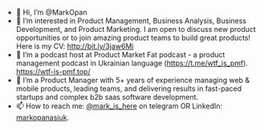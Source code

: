 - 👋 Hi, I’m @MarkOpan
- 👀 I’m interested in Product Management, Business Analysis, Business Development, and Product Marketing. I am open to discuss new product opportunities or to join amazing product teams to build great products! Here is my CV: http://bit.ly/3jaw6Mi
- 🌱 I’m a podcast host at Product Market Fat podcast - a product management podcast in Ukrainian language (https://t.me/wtf_is_pmf). https://wtf-is-pmf.top/ 
- 💞️ I’m a Product Manager with 5+ years of experience managing web & mobile products, leading teams, and delivering results in fast-paced startups and complex b2b saas software development.
- 📫 How to reach me: [@mark_is_here](https://t.me/mark_is_here) on telegram OR LinkedIn: [markopanasiuk](https://www.linkedin.com/in/markopanasiuk/). 

<!---
MarkOpan/MarkOpan is a ✨ special ✨ repository because its `README.md` (this file) appears on your GitHub profile.
You can click the Preview link to take a look at your changes.
--->
